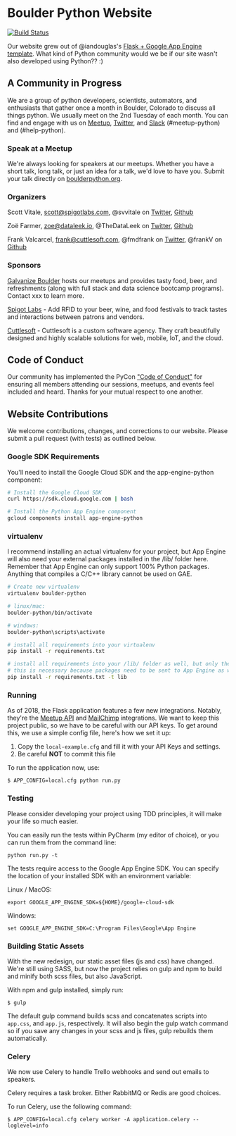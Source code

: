 # Boulder Python Website

[![Build Status](https://travis-ci.org/boulder-python/boulderpython.org.svg?branch=master)](https://travis-ci.org/boulder-python/boulderpython.org)

Our website grew out of @iandouglas's [Flask + Google App Engine template](https://github.com/iandouglas/flask-gae-skeleton).
What kind of Python community would we be if our site wasn't also developed using Python?? :)


## A Community in Progress

We are a group of python developers, scientists, automators, and enthusiasts that gather once a month in Boulder,
Colorado to discuss all things python.  We usually meet on the 2nd Tuesday of each month.  You can find and engage with
us on [Meetup](https://www.meetup.com/boulderpython/), [Twitter](https://twitter.com/boulderpython), and
[Slack](https://denver-dev-slack.herokuapp.com/) (#meetup-python)
and (#help-python).


### Speak at a Meetup

We're always looking for speakers at our meetups.  Whether you have a short talk, long talk, or just an idea for a talk,
we'd love to have you.  Submit your talk directly on [boulderpython.org](https://boulderpython.org/submit).


### Organizers
Scott Vitale, scott@spigotlabs.com, @svvitale on [Twitter](https://twitter.com/svvitale),
[Github](https://github.com/svvitale)

Zoë Farmer, zoe@dataleek.io, @TheDataLeek on [Twitter](https://twitter.com/TheDataLeek),
[Github](https://github.com/thedataleek)

Frank Valcarcel, frank@cuttlesoft.com, @fmdfrank on [Twitter](https://twitter.com/fmdfrank), @frankV on
[Github](https://github.com/frankv)


### Sponsors

[Galvanize Boulder](https://www.galvanize.com/boulder/campus) hosts our meetups and provides tasty food, beer, and
refreshments (along with full stack and data science bootcamp programs).  Contact xxx to learn more.

[Spigot Labs](http://spigotlabs.com/) - Add RFID to your beer, wine, and food festivals to track tastes and interactions
between patrons and vendors.

[Cuttlesoft](https://www.cuttlesoft.com/) - Cuttlesoft is a custom software agency. They craft beautifully designed and
highly scalable solutions for web, mobile, IoT, and the cloud.


## Code of Conduct

Our community has implemented the PyCon ["Code of Conduct"](https://us.pycon.org/2017/about/code-of-conduct/) for ensuring
all members attending our sessions, meetups, and events feel included and heard. Thanks for your mutual respect to one
another.

## Website Contributions

We welcome contributions, changes, and corrections to our website.  Please submit a pull request (with tests) as
outlined below.

### Google SDK Requirements

You'll need to install the Google Cloud SDK and the app-engine-python component:

```bash
# Install the Google Cloud SDK
curl https://sdk.cloud.google.com | bash

# Install the Python App Engine component
gcloud components install app-engine-python
```

### virtualenv

I recommend installing an actual virtualenv for your project, but App Engine will also need your external packages
installed in the /lib/ folder here. Remember that App Engine can only support 100% Python packages. Anything that
compiles a C/C++ library cannot be used on GAE.

```bash
# Create new virtualenv
virtualenv boulder-python

# linux/mac:
boulder-python/bin/activate

# windows:
boulder-python\scripts\activate

# install all requirements into your virtualenv
pip install -r requirements.txt

# install all requirements into your /lib/ folder as well, but only the packages
# this is necessary because packages need to be sent to App Engine as well
pip install -r requirements.txt -t lib
```

### Running

As of 2018, the Flask application features a few new integrations. Notably, they're the [Meetup API](https://www.meetup.com/meetup_api/)
and [MailChimp](https://mailchimp.com/) integrations. We want to keep this project public, so we have to be careful with
our API keys. To get around this, we use a simple config file, here's how we set it up:

 1. Copy the `local-example.cfg` and fill it with your API Keys and settings.
 2. Be careful **NOT** to commit this file

To run the application now, use:

```
$ APP_CONFIG=local.cfg python run.py
```


### Testing

Please consider developing your project using TDD principles, it will make your life so much easier.

You can easily run the tests within PyCharm (my editor of choice), or you can run them from the command line:

```python run.py -t```

The tests require access to the Google App Engine SDK.  You can specify the location of your installed SDK with an
environment variable:

Linux / MacOS:

```export GOOGLE_APP_ENGINE_SDK=${HOME}/google-cloud-sdk```

Windows:

```set GOOGLE_APP_ENGINE_SDK=C:\Program Files\Google\App Engine```


### Building Static Assets

With the new redesign, our static asset files (js and css) have changed. We're still using SASS, but now the project
relies on gulp and npm to build and minify both scss files, but also JavaScript.

With npm and gulp installed, simply run:
```
$ gulp
```

The default gulp command builds scss and concatenates scripts into `app.css`, and `app.js`, respectively. It will also
begin the gulp watch command so if you save any changes in your scss and js files, gulp rebuilds them automatically.


### Celery

We now use Celery to handle Trello webhooks and send out emails to speakers.

Celery requires a task broker. Either RabbitMQ or Redis are good choices.

To run Celery, use the following command:
```
$ APP_CONFIG=local.cfg celery worker -A application.celery --loglevel=info
```